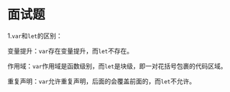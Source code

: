 # 面试题

1.`var`和`let`的区别：

变量提升：`var`存在变量提升，而`let`不存在。

作用域：`var`作用域是函数级别，而`let`是块级，即一对花括号包裹的代码区域。

重复声明：`var`允许重复声明，后面的会覆盖前面的，而`let`不允许。

